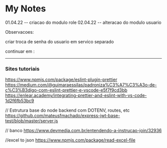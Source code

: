# My Notes

01.04.22 -- criacao do modulo role
02.04.22 -- alteracao do modulo usuario

Observacoes:

criar troca de senha do usuario em servico separado

continuar em :

-------------------------------------------------------------------------------------

### Sites tutoriais

https://www.npmjs.com/package/eslint-plugin-prettier
https://medium.com/@guimaraessilas/padroniza%C3%A7%C3%A3o-de-c%C3%B3digo-com-eslint-prettier-e-vscode-e5f7f9cd3bb
https://enlear.academy/integrating-prettier-and-eslint-with-vs-code-1d2f6fb53bc9

// Estrutura base do node backend com DOTENV, routes, etc
https://github.com/mateusfmachado/express-jwt-base-test/blob/master/server.js

// banco
https://www.devmedia.com.br/entendendo-a-instrucao-join/32936

//excel to json
https://www.npmjs.com/package/read-excel-file
